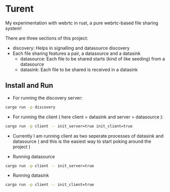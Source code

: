 # Turent

My experimentation with webrtc in rust, a pure webrtc-based file sharing system!

There are three sections of this project:

- discovery: Helps in signalling and datasource discovery
- Each file sharing features a pair, a datasource and a datasink
  - datasource: Each file to be shared starts (kind of like seeding) from a datasource
  - datasink: Each file to be shared is received in a datasink

## Install and Run

- For running the discovery server:
```bash
cargo run -p discovery
```

- For running the client ( here client = datasink and server = datasource ):
```bash
cargo run -p client -- init_server=true init_client=true
```
- Currently I am running client as two seperate processes of datasink and datasource ( and this is the easiest way to start poking around the project )

- Running datasource
```bash 
cargo run -p client -- init_server=true
```
  
- Running datasink
```bash
cargo run -p client -- init_client=true
```
